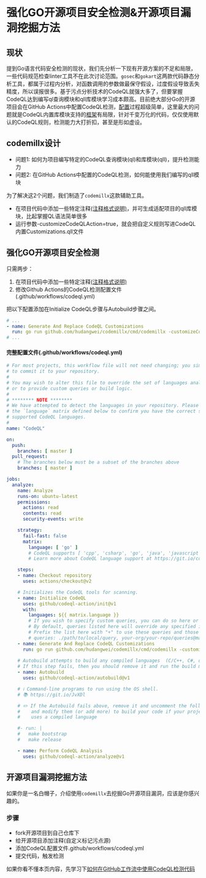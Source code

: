 强化GO开源项目安全检测&开源项目漏洞挖掘方法
===

## 现状

提到Go语言代码安全检测的现状，我们先分析一下现有开源方案的不足和局限，一些代码规范检查linter工具不在此次讨论范围。`gosec`和`gokart`这两款代码静态分析工具，都属于过程内分析，对函数调用的参数做最保守假设，过度假设导致丢失精度，所以误报很多。基于污点分析技术的CodeQL就强大多了，但要掌握CodeQL达到编写ql查询模块和qll库模块学习成本颇高。目前绝大部分Go的开源项目会在GitHub Actions中配置CodeQL检测，[配置](https://docs.microsoft.com/zh-cn/dotnet/architecture/devops-for-aspnet-developers/actions-codeql)过程超级简单，这里最大的问题就是CodeQL内置库模块支持的[框架](https://codeql.github.com/docs/codeql-overview/supported-languages-and-frameworks/)有局限，针对千变万化的代码，仅仅使用默认的CodeQL规则，检测能力大打折扣，甚至是形如虚设。

## codemillx设计

* 问题1: 如何为项目编写特定的CodeQL查询模块(ql)和库模块(qll)，提升检测能力
* 问题2: 在GitHub Actions中配置的CodeQL检测，如何能使用我们编写的qll模块

为了解决这2个问题，我们制造了`codemillx`这款辅助工具。

* 在项目代码中添加一些特定注释[(注释格式说明)](/docs/comment-zh_CN.md)，并可生成适配项目的qll库模块，比起掌握QL语法简单很多
* 运行参数-customizeCodeQLAction=true，就会把自定义规则写进CodeQL内置Customizations.qll文件

## 强化GO开源项目安全检测

只需两步：

1. 在项目代码中添加一些特定注释[(注释格式说明)](/docs/comment-zh_CN.md)
2. 修改Github Actions的CodeQL检测配置文件(.github/workflows/codeql.yml)

把以下配置添加在Initialize CodeQL步骤与Autobuild步骤之间。

```yaml
# ...
- name: Generate And Replace CodeQL Customizations
  run: go run github.com/hudangwei/codemillx/cmd/codemillx -customizeCodeQLAction=true ./...
# ...
```

#### 完整配置文件(.github/workflows/codeql.yml)

```yaml
# For most projects, this workflow file will not need changing; you simply need
# to commit it to your repository.
#
# You may wish to alter this file to override the set of languages analyzed,
# or to provide custom queries or build logic.
#
# ******** NOTE ********
# We have attempted to detect the languages in your repository. Please check
# the `language` matrix defined below to confirm you have the correct set of
# supported CodeQL languages.
#
name: "CodeQL"

on:
  push:
    branches: [ master ]
  pull_request:
    # The branches below must be a subset of the branches above
    branches: [ master ]

jobs:
  analyze:
    name: Analyze
    runs-on: ubuntu-latest
    permissions:
      actions: read
      contents: read
      security-events: write

    strategy:
      fail-fast: false
      matrix:
        language: [ 'go' ]
        # CodeQL supports [ 'cpp', 'csharp', 'go', 'java', 'javascript', 'python', 'ruby' ]
        # Learn more about CodeQL language support at https://git.io/codeql-language-support

    steps:
    - name: Checkout repository
      uses: actions/checkout@v2

    # Initializes the CodeQL tools for scanning.
    - name: Initialize CodeQL
      uses: github/codeql-action/init@v1
      with:
        languages: ${{ matrix.language }}
        # If you wish to specify custom queries, you can do so here or in a config file.
        # By default, queries listed here will override any specified in a config file.
        # Prefix the list here with "+" to use these queries and those in the config file.
        # queries: ./path/to/local/query, your-org/your-repo/queries@main
    - name: Generate And Replace CodeQL Customizations
      run: go run github.com/hudangwei/codemillx/cmd/codemillx -customizeCodeQLAction=true ./...
        
    # Autobuild attempts to build any compiled languages  (C/C++, C#, or Java).
    # If this step fails, then you should remove it and run the build manually (see below)
    - name: Autobuild
      uses: github/codeql-action/autobuild@v1

    # ℹ️ Command-line programs to run using the OS shell.
    # 📚 https://git.io/JvXDl

    # ✏️ If the Autobuild fails above, remove it and uncomment the following three lines
    #    and modify them (or add more) to build your code if your project
    #    uses a compiled language

    #- run: |
    #   make bootstrap
    #   make release

    - name: Perform CodeQL Analysis
      uses: github/codeql-action/analyze@v1

```

## 开源项目漏洞挖掘方法

如果你是一名白帽子，介绍使用`codemillx`去挖掘Go开源项目漏洞，应该是你感兴趣的。

### 步骤

* fork开源项目到自己仓库下
* 给开源项目添加注释(自定义标记污点源)
* 添加CodeQL配置文件.github/workflows/codeql.yml
* 提交代码，触发检测

如果你看不懂本页内容，先学习下[如何在GitHub工作流中使用CodeQL检测代码](https://docs.microsoft.com/zh-cn/dotnet/architecture/devops-for-aspnet-developers/actions-codeql)
